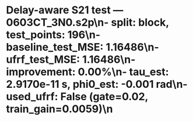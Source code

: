 # Delay-aware S21 test — 0603CT_3N0.s2p\n- split: block, test_points: 196\n- baseline_test_MSE: 1.16486\n- ufrf_test_MSE: 1.16486\n- improvement: 0.00%\n- tau_est: 2.9170e-11 s, phi0_est: -0.001 rad\n- used_ufrf: False (gate=0.02, train_gain=0.0059)\n